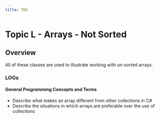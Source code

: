 ```yaml
---
title: TBA
---
```

# Topic L - Arrays - Not Sorted

## Overview

All of these classes are used to illustrate working with un-sorted arrays.

### LOGs

#### General Programming Concepts and Terms

* Describe what makes an array different from other collections in C#
* Describe the situations in which arrays are preferable over the use of collections
